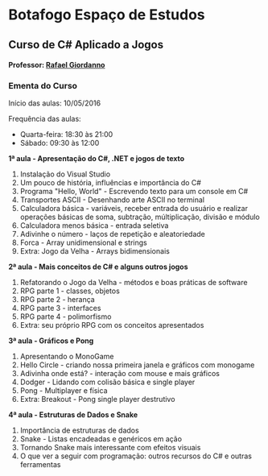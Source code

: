 # Botafogo Espaço de Estudos

## Curso de C# Aplicado a Jogos

#### Professor: [Rafael Giordanno](https://sheetcoldgames.wordpress.com/games/)

### Ementa do Curso


Início das aulas: 10/05/2016

Frequência das aulas:
* Quarta-feira: 18:30 às 21:00
* Sábado: 09:30 às 12:00

**1ª aula - Apresentação do C#, .NET e jogos de texto**

1. Instalação do Visual Studio
2. Um pouco de história, influências e importância do C#
3. Programa "Hello, World" - Escrevendo texto para um console em C#
4. Transportes ASCII - Desenhando arte ASCII no terminal
5. Calculadora básica - variáveis, receber entrada do usuário e realizar operações básicas de soma, subtração, múltiplicação, divisão e módulo
6. Calculadora menos básica - entrada seletiva
7. Adivinhe o número - laços de repetição e aleatoriedade
8. Forca - Array unidimensional e strings
9. Extra: Jogo da Velha - Arrays bidimensionais
	
**2ª aula - Mais conceitos de C# e alguns outros jogos**

1. Refatorando o Jogo da Velha - métodos e boas práticas de software
2. RPG parte 1 - classes, objetos
3. RPG parte 2 - herança
4. RPG parte 3 - interfaces
5. RPG parte 4 - polimorfismo
6. Extra: seu próprio RPG com os conceitos apresentados

**3ª aula - Gráficos e Pong**
	
1. Apresentando o MonoGame
2. Hello Circle - criando nossa primeira janela e gráficos com monogame
3. Adivinha onde está? - interação com mouse e mais gráficos
4. Dodger - Lidando com colisão básica e single player
5. Pong - Multiplayer e física
6. Extra: Breakout - Pong single player destrutivo
	
**4ª aula - Estruturas de Dados e Snake**
	
1. Importância de estruturas de dados
2. Snake - Listas encadeadas e genéricos em ação
3. Tornando Snake mais interessante com efeitos visuais
4. O que ver a seguir com programação: outros recursos do C# e outras ferramentas